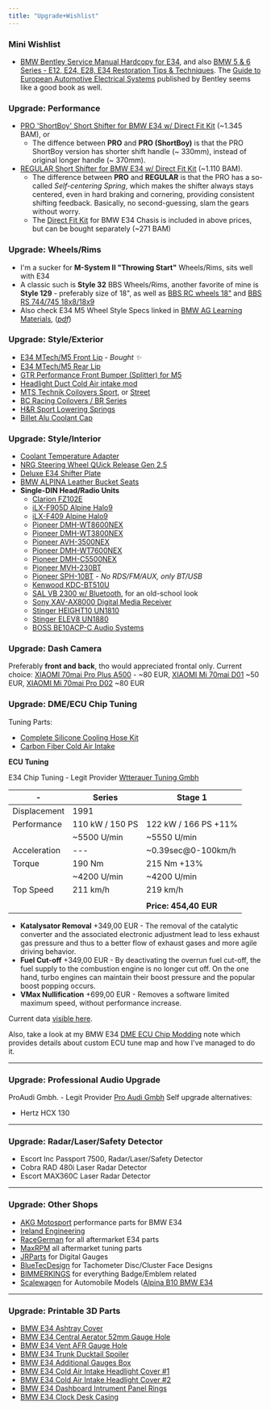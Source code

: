 ```yaml
---
title: "Upgrade+Wishlist"
---
```


### Mini Wishlist

- [BMW Bentley Service Manual Hardcopy for E34](https://racegerman.com/collections/e34-all-products/products/bmw-bentley-service-manuals?variant=41851859009690), and also [BMW 5 & 6 Series - E12, E24, E28, E34 Restoration Tips & Techniques](https://www.pelicanparts.com/More_Info/BK211056.htm?pn=BK-211056&SVSVSI=219&DID=45742). The [Guide to European Automotive Electrical Systems](https://www.pelicanparts.com/More_Info/BKBHME.htm?pn=BK-BHME&SVSVSI=219&DID=31321) published by Bentley seems like a good book as well.

### Upgrade: Performance

- [PRO 'ShortBoy' Short Shifter for BMW E34 w/ Direct Fit Kit](https://coolerworx.com/collections/bmw/products/pro-short-boy-short-shifter-for-bmw-e30-e34-e36-e46-e8x-e9x-and-more) (~1.345 BAM), or
  - The diffence between **PRO** and **PRO (ShortBoy)** is that the PRO ShortBoy version has shorter shift handle (~ 330mm), instead of original longer handle (~ 370mm).
- [REGULAR Short Shifter for BMW E34 w/ Direct Fit Kit](https://coolerworx.com/products/regular-short-shifter-for-bmw-e30-e34-e36-e46-e8x-e9x-and-more) (~1.110 BAM).
  - The difference between **PRO** and **REGULAR** is that the PRO has a so-called *Self-centering Spring*, which makes the shifter always stays centered, even in hard braking and cornering, providing consistent shifting feedback. Basically, no second-guessing, slam the gears without worry.
  - The [Direct Fit Kit](https://coolerworx.com/products/coolerworx-short-shifter-direct-fit-kit-bmw) for BMW E34 Chasis is included in above prices, but can be bought separately (~271 BAM)


### Upgrade: Wheels/Rims

- I'm a sucker for **M-System II "Throwing Start"** Wheels/Rims, sits well with E34
- A classic such is **Style 32** BBS Wheels/Rims, another favorite of mine is **Style 129** - preferably size of 18", as well as [BBS RC wheels 18"](https://hawknpoke.com/2015/02/greatness-within-bmw-m5-e34-bbs/) and [BBS RS 744/745 18x8/18x9](https://i.imgur.com/bw7TJ07.jpeg)
- Also check E34 M5 Wheel Style Specs linked in [BMW AG Learning Materials](/bmw-ag-e34-learning-materials), (_[pdf](https://www.myclassicparts.com/wp-content/uploads/2021/10/07_BMW_E34_M5_Wheel_Style_Specs_Options.pdf)_)

### Upgrade: Style/Exterior

- [E34 MTech/M5 Front Lip](https://racegerman.com/collections/e34-all-products/products/e34-mtech-lip) -
  _Bought ✨_
- [E34 MTech/M5 Rear Lip](https://www.myclassicparts.com/product/bmw-e34-parts/)
- [GTR Performance Front Bumper (Splitter) for M5](https://protuning.com/en/63584-gtr-performance-front-bumper-splitter-for-e34-m5)
- [Headlight Duct Cold Air intake mod](https://racegerman.com/products/e34-headlight-duct)
- [MTS Technik Coilovers Sport](https://racegerman.com/collections/e34-all-products/products/mts-technik-e34-coilovers-sport),
  or
  [Street](https://racegerman.com/collections/e34-all-products/products/mts-technik-e34-coilovers-street)
- [BC Racing Coilovers / BR Series](https://racegerman.com/collections/e34-all-products/products/bmw-e34-bc-racing-coilovers-br-series)
- [H&R Sport Lowering Springs](https://racegerman.com/collections/e34-all-products/products/e34-h-r-sport-lowering-springs)
- [Billet Alu Coolant Cap](https://racegerman.com/collections/e34-all-products/products/billet-aluminum-coolant-cap)

### Upgrade: Style/Interior

- [Coolant Temperature Adapter](https://racegerman.com/collections/e34-all-products/products/coolant-temperature-sender-adapter)
- [NRG Steering Wheel QUick Release Gen 2.5](https://racegerman.com/collections/e34-all-products/products/nrg-steering-wheel-quick-release-gen-2-5)
- [Deluxe E34 Shifter Plate](https://racegerman.com/collections/e34-all-products/products/deluxe-e34-shifter-surround)
- [BMW ALPINA Leather Bucket Seats](http://www.the-highwaystar.com/parts/entry-981.html)
- **Single-DIN Head/Radio Units**
  - [Clarion FZ102E](https://www.clarion.com/xe/en/products-personal/audio/FZ102E/)
  - [iLX-F905D Alpine Halo9](https://www.alpine.co.uk/p/Products/SingleView/ilx-f905d)
  - [iLX-F409 Alpine Halo9](https://www.crutchfield.com/S-epQGUVTntkv/p_500ILXF409/Alpine-Halo9-iLX-F409.html)
  - [Pioneer DMH-WT8600NEX](https://www.pioneerelectronics.com/PUSA/Car/NEX/DMH-WT8600NEX)
  - [Pioneer DMH-WT3800NEX](https://www.pioneerelectronics.ca/POCEN/Car/Digital+Media+Receivers/DMH-WT3800NEX)
  - [Pioneer AVH-3500NEX](https://www.pioneerelectronics.com/PUSA/Car/DVD+Receivers/AVH-3500NEX)
  - [Pioneer DMH-WT7600NEX](https://www.pioneerelectronics.com/PUSA/Car/Digital+Media+Receivers/DMH-WT7600NEX)
  - [Pioneer DMH-C5500NEX](https://www.pioneerelectronics.com/PUSA/Car/NEX/DMH-C5500NEX)
  - [Pioneer MVH-230BT](https://pioneer-car.eu/mvh-230bt/mvh-230bt)
  - [Pioneer SPH-10BT](https://pioneer-car.eu/sph-10bt/sph-10bt) - _No RDS/FM/AUX, only BT/USB_
  - [Kenwood KDC-BT510U](https://www.kenwood.eu/car/receivers/all/KDC-BT510U?view=details)
  - [SAL VB 2300 w/ Bluetooth](https://www.electronic.ba/p/auto-radio-player-bluetooth-fm-usb-micro-sd-aux-daljinski-sal-vb-2300), for an old-school look
  - [Sony XAV-AX8000 Digital Media Receiver](https://www.sony.com/lr/electronics/in-car-receivers-players/xav-ax8000)
  - [Stinger HEIGHT10 UN1810](https://stingerelectronics.com/products/heigh10)
  - [Stinger ELEV8 UN1880](https://stingerelectronics.com/products/elev8)
  - [BOSS BE10ACP-C Audio Systems](https://www.crutchfield.com/S-w4K1oaGwJfJ/p_104BE10ACC/Boss-BE10ACP-C.html)

### Upgrade: Dash Camera

Preferably **front and back**, tho would appreciated frontal only. Current
choice:
[XIAOMI 70mai Pro Plus A500](https://www.olx.ba/artikal/42297713/xiaomi-70mai-dash-cam-pro-plus-a500-recording-camera/) -
~80 EUR,
[XIAOMI Mi 70mai D01](https://sync.ba/product/xiaomi-mi-70mai-d01-dash-cam/) ~50
EUR,
[XIAOMI Mi 70mai Pro D02](https://sync.ba/product/xiaomi-mi-70mai-pro-d02-dash-cam/)
~80 EUR

### Upgrade: DME/ECU Chip Tuning

Tuning Parts:

- [Complete Silicone Cooling Hose Kit](https://racegerman.com/collections/e34-all-products/products/copy-of-complete-e34-silicone-cooling-hose-kit-m30-535i)
- [Carbon Fiber Cold Air Intake](https://racegerman.com/collections/e34-all-products/products/budget-carbon-fiber-cold-air-intake)

**ECU Tuning**

E34 Chip Tuning - Legit Provider
[Wtterauer Tuning Gmbh](https://wetterauer-tuning.de/)

| -            | Series          | Stage 1               |
| ------------ | --------------- | --------------------- |
| Displacement | 1991            |                       |
| Performance  | 110 kW / 150 PS | 122 kW / 166 PS +11%  |
|              | ~5500 U/min     | ~5550 U/min           |
| Acceleration | ---             | ~0.39sec@0-100km/h    |
| Torque       | 190 Nm          | 215 Nm +13%           |
|              | ~4200 U/min     | ~4200 U/min           |
| Top Speed    | 211 km/h        | 219 km/h              |
|              |                 |                       |
|              |                 | **Price: 454,40 EUR** |

- **Katalysator Removal** +349,00 EUR - The removal of the catalytic converter
  and the associated electronic adjustment lead to less exhaust gas pressure and
  thus to a better flow of exhaust gases and more agile driving behavior.
- **Fuel Cut-off** +349,00 EUR - By deactivating the overrun fuel cut-off, the
  fuel supply to the combustion engine is no longer cut off. On the one hand,
  turbo engines can maintain their boost pressure and the popular boost popping
  occurs.
- **VMax Nullification** +699,00 EUR - Removes a software limited maximum speed,
  without performance increase.

Current data [visible here](https://www.e34wiki.de/index.php/Fahrleistungen).

Also, take a look at my BMW E34 [DME ECU Chip Modding](/bmw/modding/ecu) note which provides details about custom ECU tune map and how I've managed to do it.

---

### Upgrade: Professional Audio Upgrade

ProAudi Gmbh. - Legit Provider [Pro Audi Gmbh](https://www.pro-audio-gmbh.com/)
Self upgrade alternatives:

- Hertz HCX 130

---

### Upgrade: Radar/Laser/Safety Detector

- Escort Inc Passport 7500, Radar/Laser/Safety Detector
- Cobra RAD 480i Laser Radar Detector
- Escort MAX360C Laser Radar Detector

---

### Upgrade: Other Shops

- [AKG Motosport](https://akgmotorsport.com/product-category/5-series/e34-1989-1995/)
  performance parts for BMW E34
- [Ireland Engineering](https://www.iemotorsport.com/product-category/other-bmws/other-bmws-e34-parts/)
- [RaceGerman](https://racegerman.com/collections/e34-all-products) for all
  aftermarket E34 parts
- [MaxRPM](https://www.maxrpm.de/Home) all aftermarket tuning parts
- [JRParts](https://www.etsy.com/shop/JRparts) for Digital Gauges
- [BlueTecDesign](https://www.etsy.com/shop/BluTecDesign) for Tachometer
  Disc/Cluster Face Designs
- [BIMMERKINGS](https://www.etsy.com/shop/BIMMERKINGS) for everything
  Badge/Emblem related
- [Scalewagen](https://www.etsy.com/shop/Scalewagen) for Automobile Models
  ([Alpina B10 BMW E34](https://www.etsy.com/listing/1452059132/alpina-b10-bmw-e34-alpina-blue-1994)

---

### Upgrade: Printable 3D Parts

- [BMW E34 Ashtray Cover](https://cults3d.com/en/3d-model/various/bmw-e34-ashtray-cover-for-usb)
- [BMW E34 Central Aerator 52mm Gauge Hole](https://cults3d.com/en/3d-model/various/aireador-central-e34-portareloj-52mm)
- [BMW E34 Vent AFR Gauge Hole](https://cults3d.com/en/3d-model/gadget/bmw-e34-vent-afr-guage)
- [BMW E34 Trunk Ducktail Spoiler](https://cults3d.com/en/3d-model/various/ducktail-bmw-e34)
- [BMW E34 Additional Gauges Box](https://www.printables.com/model/979946-bmw-e34-e32-additional-gauges-box?lang=en)
- [BMW E34 Cold Air Intake Headlight Cover #1](https://cults3d.com/en/3d-model/various/holodnyy-vpusk-dlya-bmw-e34)
- [BMW E34 Cold Air Intake Headlight Cover #2](https://cults3d.com/en/3d-model/gadget/bmw-e34-cold-intake-air-intake)
- [BMW E34 Dashboard Intrument Panel Rings](https://cults3d.com/en/3d-model/tool/rings-in-the-dashboard-instrument-panel-bmw-e32-e34-3d-print-model)
- [BMW E34 Clock Desk Casing](https://www.thingiverse.com/thing:4087995)